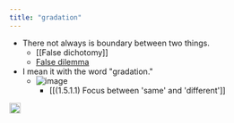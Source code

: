 ```yaml
---
title: "gradation"
---
```


- There not always is boundary between two things.
    - [[False dichotomy]]
    - [False dilemma](https://en.wikipedia.org/wiki/False_dilemma)
- I mean it with the word "gradation."
    - ![image](https://gyazo.com/fc463818f978179c97ce24676cde3e57/thumb/1000)
        - [[(1.5.1.1) Focus between 'same' and 'different']]
<img src='https://scrapbox.io/api/pages/nishio/en/icon' alt='en.icon' height="19.5"/>
